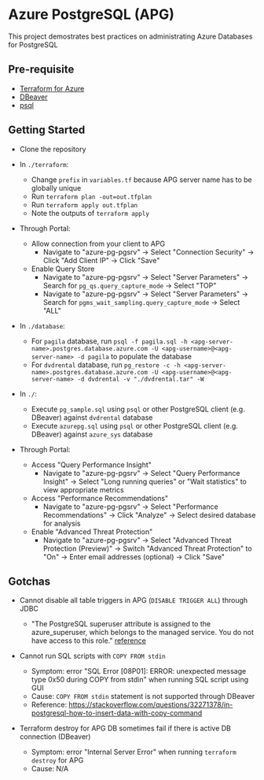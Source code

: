 # Azure PostgreSQL (APG)

This project demostrates best practices on administrating Azure Databases for PostgreSQL

## Pre-requisite

- [Terraform for Azure](https://docs.microsoft.com/en-us/azure/virtual-machines/linux/terraform-install-configure)
- [DBeaver](https://dbeaver.io/)
- [psql](https://www.postgresql.org/docs/10/app-psql.html)

## Getting Started

- Clone the repository

- In `./terraform`:
  - Change `prefix` in `variables.tf` because APG server name has to be globally unique
  - Run `terraform plan -out=out.tfplan`
  - Run `terraform apply out.tfplan`
  - Note the outputs of `terraform apply`

- Through Portal:
  - Allow connection from your client to APG
    - Navigate to "azure-pg-pgsrv" -> Select "Connection Security" -> Click "Add Client IP" -> Click "Save"
  - Enable Query Store
    - Navigate to "azure-pg-pgsrv" -> Select "Server Parameters" -> Search for `pg_qs.query_capture_mode` -> Select "TOP"
    - Navigate to "azure-pg-pgsrv" -> Select "Server Parameters" -> Search for `pgms_wait_sampling.query_capture_mode` -> Select "ALL"

- In `./database`:
  - For `pagila` database, run `psql -f pagila.sql -h <apg-server-name>.postgres.database.azure.com -U <apg-username>@<apg-server-name> -d pagila` to populate the database
  - For `dvdrental` database, run `pg_restore -c -h <apg-server-name>.postgres.database.azure.com -U <apg-username>@<apg-server-name> -d dvdrental -v "./dvdrental.tar" -W`

- In `./`:
  - Execute `pg_sample.sql` using `psql` or other PostgreSQL client (e.g. DBeaver) against `dvdrental` database
  - Execute `azurepg.sql` using `psql` or other PostgreSQL client (e.g. DBeaver) against `azure_sys` database

- Through Portal:
  - Access "Query Performance Insight"
    - Navigate to "azure-pg-pgsrv" -> Select "Query Performance Insight" -> Select "Long running queries" or "Wait statistics" to view appropriate metrics
  - Access "Performance Recommendations"
    - Navigate to "azure-pg-pgsrv" -> Select "Performance Recommendations" -> Click "Analyze" -> Select desired database for analysis
  - Enable "Advanced Threat Protection"
    - Navigate to "azure-pg-pgsrv" -> Select "Advanced Threat Protection (Preview)" -> Switch "Advanced Threat Protection" to "On" -> Enter email addresses (optional) -> Click "Save"

## Gotchas

- Cannot disable all table triggers in APG (`DISABLE TRIGGER ALL`) through JDBC
  - "The PostgreSQL superuser attribute is assigned to the azure_superuser, which belongs to the managed service. You do not have access to this role." [reference](https://docs.microsoft.com/en-us/azure/postgresql/concepts-servers#managing-your-server)

- Cannot run SQL scripts with `COPY FROM stdin`
  - Symptom: error "SQL Error [08P01]: ERROR: unexpected message type 0x50 during COPY from stdin" when running SQL script using GUI
  - Cause: `COPY FROM stdin` statement is not supported through DBeaver
  - Reference: https://stackoverflow.com/questions/32271378/in-postgresql-how-to-insert-data-with-copy-command

- Terraform destroy for APG DB sometimes fail if there is active DB connection (DBeaver)
  - Symptom: error "Internal Server Error" when running `terraform destroy` for APG
  - Cause: N/A

